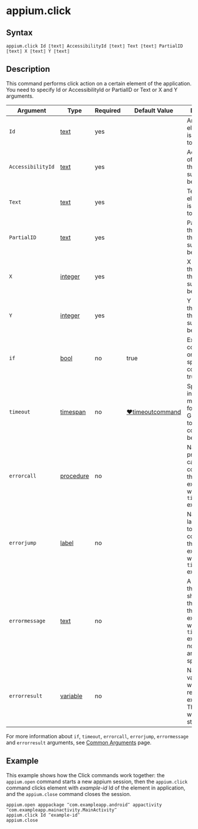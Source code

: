 # appium.click

## Syntax

```G1ANT
appium.click Id ⟦text⟧ AccessibilityId ⟦text⟧ Text ⟦text⟧ PartialID ⟦text⟧ X ⟦text⟧ Y ⟦text⟧ 
```

## Description

This command performs click action on a certain element of the application. You need to specify Id or AccessibilityId or PartialID or Text or X and Y arguments.

| Argument | Type | Required | Default Value | Description |
| -------- | ---- | -------- | ------------- | ----------- |
|`Id`| [text](https://manual.g1ant.com/link/G1ANT.Language/G1ANT.Language/Structures/TextStructure.md) | yes |  | An Id of the element that is supposed to be clicked |
|`AccessibilityId`| [text](https://manual.g1ant.com/link/G1ANT.Language/G1ANT.Language/Structures/TextStructure.md) | yes |  | AccessibilityId of the element that is supposed to be clicked |
|`Text`| [text](https://manual.g1ant.com/link/G1ANT.Language/G1ANT.Language/Structures/TextStructure.md) | yes |  | Text of the element that is supposed to be clicked |
|`PartialID`| [text](https://manual.g1ant.com/link/G1ANT.Language/G1ANT.Language/Structures/TextStructure.md) | yes |  | PartialID of the element that is supposed to be clicked |
|`X`| [integer](https://manual.g1ant.com/link/G1ANT.Language/G1ANT.Language/Structures/IntegerStructure.md) | yes |  | X cordinate of the element that is supposed to be clicked |
|`Y`| [integer](https://manual.g1ant.com/link/G1ANT.Language/G1ANT.Language/Structures/IntegerStructure.md) | yes |  | Y cordinate of the element that is supposed to be clicked |
| `if`           | [bool](https://manual.g1ant.com/link/G1ANT.Language/G1ANT.Language/Structures/BooleanStructure.md) | no       | true                                                        | Executes the command only if a specified condition is true   |
| `timeout`      | [timespan](https://manual.g1ant.com/link/G1ANT.Language/G1ANT.Language/Structures/TimeSpanStructure.md) | no       | [♥timeoutcommand](https://manual.g1ant.com/link/G1ANT.Language/G1ANT.Addon.Core/Variables/TimeoutCommandVariable.md) | Specifies time in milliseconds for G1ANT.Robot to wait for the command to be executed |
| `errorcall`    | [procedure](https://manual.g1ant.com/link/G1ANT.Language/G1ANT.Language/Structures/ProcedureStructure.md) | no       |                                                             | Name of a procedure to call when the command throws an exception or when a given `timeout` expires |
| `errorjump`    | [label](https://manual.g1ant.com/link/G1ANT.Language/G1ANT.Language/Structures/LabelStructure.md) | no       |                                                             | Name of the label to jump to when the command throws an exception or when a given `timeout` expires |
| `errormessage` | [text](https://manual.g1ant.com/link/G1ANT.Language/G1ANT.Language/Structures/TextStructure.md) | no       |                                                             | A message that will be shown in case the command throws an exception or when a given `timeout` expires, and no `errorjump` argument is specified |
| `errorresult`  | [variable](https://manual.g1ant.com/link/G1ANT.Language/G1ANT.Language/Structures/VariableStructure.md) | no       |                                                             | Name of a variable that will store the returned exception. The variable will be of [error](https://manual.g1ant.com/link/G1ANT.Language/G1ANT.Language/Structures/ErrorStructure.md) structure  |

For more information about `if`, `timeout`, `errorcall`, `errorjump`, `errormessage` and `errorresult` arguments, see [Common Arguments](https://manual.g1ant.com/link/G1ANT.Manual/appendices/common-arguments.md) page.

## Example

This example shows how the Click commands work together: the `appium.open` command starts a new appium session, then the `appium.click` command clicks element with *example-id* Id of the element in application, and the `appium.close` command closes the session.

```G1ANT
appium.open apppackage ‴com.exampleapp.android‴ appactivity ‴com.exampleapp.mainactivity.MainActivity‴
appium.click Id ‴example-id‴
appium.close
```
